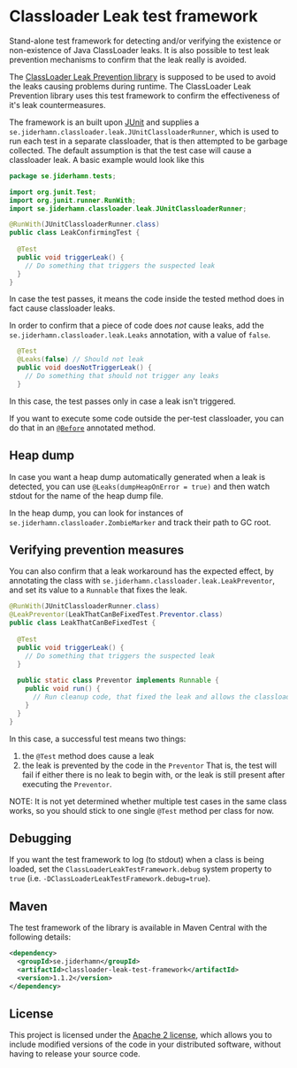 # Classloader Leak test framework

Stand-alone test framework for detecting and/or verifying the existence or non-existence of Java ClassLoader leaks.
It is also possible to test leak prevention mechanisms to confirm that the leak really is avoided.

The [ClassLoader Leak Prevention library](../README.md) is supposed to be used to avoid the leaks causing problems during runtime.
The ClassLoader Leak Prevention library uses this test framework to confirm the effectiveness of it's leak countermeasures. 

The framework is an built upon [JUnit](http://junit.org/) and supplies a `se.jiderhamn.classloader.leak.JUnitClassloaderRunner`,
which is used to run each test in a separate classloader, that is then attempted to be garbage collected. The default 
assumption is that the test case will cause a classloader leak. A basic example would look like this

```java
package se.jiderhamn.tests;

import org.junit.Test;
import org.junit.runner.RunWith;
import se.jiderhamn.classloader.leak.JUnitClassloaderRunner;

@RunWith(JUnitClassloaderRunner.class)
public class LeakConfirmingTest {
  
  @Test
  public void triggerLeak() {
    // Do something that triggers the suspected leak
  }
}
```

In case the test passes, it means the code inside the tested method does in fact cause classloader leaks.

In order to confirm that a piece of code does *not* cause leaks, add the `se.jiderhamn.classloader.leak.Leaks` annotation,
with a value of `false`.
```java
  @Test
  @Leaks(false) // Should not leak
  public void doesNotTriggerLeak() {
    // Do something that should not trigger any leaks
  }
```
In this case, the test passes only in case a leak isn't triggered.

If you want to execute some code outside the per-test classloader, you can do that in an 
[`@Before`](http://junit.sourceforge.net/javadoc/org/junit/Before.html) annotated method.

## Heap dump
In case you want a heap dump automatically generated when a leak is detected, you can use `@Leaks(dumpHeapOnError = true)` 
and then watch stdout for the name of the heap dump file.

In the heap dump, you can look for instances of `se.jiderhamn.classloader.ZombieMarker` and track their path to GC root.

## Verifying prevention measures

You can also confirm that a leak workaround has the expected effect, by annotating the class with 
`se.jiderhamn.classloader.leak.LeakPreventor`, and set its value to a `Runnable` that fixes the leak.
```java
@RunWith(JUnitClassloaderRunner.class)
@LeakPreventor(LeakThatCanBeFixedTest.Preventor.class)
public class LeakThatCanBeFixedTest {
  
  @Test
  public void triggerLeak() {
    // Do something that triggers the suspected leak
  }
  
  public static class Preventor implements Runnable {
    public void run() {
      // Run cleanup code, that fixed the leak and allows the classloader to be GC:ed
    }
  }
}
```
In this case, a successful test means two things:
1. the `@Test` method does cause a leak
2. the leak is prevented by the code in the `Preventor`
That is, the test will fail if either there is no leak to begin with, or the leak is still present after executing the `Preventor`.

NOTE: It is not yet determined whether multiple test cases in the same class works, so you should stick to one single `@Test` method per class for now.

## Debugging

If you want the test framework to log (to stdout) when a class is being loaded, set the `ClassLoaderLeakTestFramework.debug`
system property to `true` (i.e. `-DClassLoaderLeakTestFramework.debug=true`).

## Maven
The test framework of the library is available in Maven Central with the following details:

```xml
<dependency>
  <groupId>se.jiderhamn</groupId>
  <artifactId>classloader-leak-test-framework</artifactId>
  <version>1.1.2</version>
</dependency>
```

## License

This project is licensed under the [Apache 2 license](http://www.apache.org/licenses/LICENSE-2.0), which allows you to include modified versions of the code in your distributed software, without having to release your source code.
